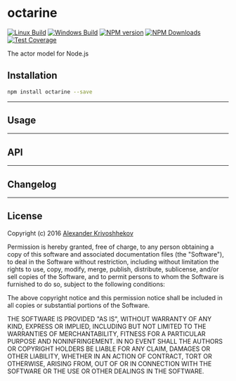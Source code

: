 # octarine

[![Linux Build][travis-image]][travis-url]
[![Windows Build][appveyor-image]][appveyor-url]
[![NPM version][npm-v-image]][npm-url]
[![NPM Downloads][npm-dm-image]][npm-url]
[![Test Coverage][coveralls-image]][coveralls-url]

The actor model for Node.js


## Installation
```sh
npm install octarine --save
```

--------------------------------------------------------------------------------

## Usage

--------------------------------------------------------------------------------

## API

--------------------------------------------------------------------------------

## Changelog

--------------------------------------------------------------------------------

## License
Copyright (c)  2016 [Alexander Krivoshhekov][github-author-link]

Permission is hereby granted, free of charge, to any person obtaining a copy of this software and associated documentation files (the "Software"), to deal in the Software without restriction, including without limitation the rights to use, copy, modify, merge, publish, distribute, sublicense, and/or sell copies of the Software, and to permit persons to whom the Software is furnished to do so, subject to the following conditions:

The above copyright notice and this permission notice shall be included in all copies or substantial portions of the Software.

THE SOFTWARE IS PROVIDED "AS IS", WITHOUT WARRANTY OF ANY KIND, EXPRESS OR IMPLIED, INCLUDING BUT NOT LIMITED TO THE WARRANTIES OF MERCHANTABILITY, FITNESS FOR A PARTICULAR PURPOSE AND NONINFRINGEMENT. IN NO EVENT SHALL THE AUTHORS OR COPYRIGHT HOLDERS BE LIABLE FOR ANY CLAIM, DAMAGES OR OTHER LIABILITY, WHETHER IN AN ACTION OF CONTRACT, TORT OR OTHERWISE, ARISING FROM, OUT OF OR IN CONNECTION WITH THE SOFTWARE OR THE USE OR OTHER DEALINGS IN THE SOFTWARE.

[github-author-link]: http://github.com/SuperPaintman
[npm-url]: https://www.npmjs.com/package/octarine
[npm-v-image]: https://img.shields.io/npm/v/octarine.svg
[npm-dm-image]: https://img.shields.io/npm/dm/octarine.svg
[travis-image]: https://img.shields.io/travis/SuperPaintman/octarine/master.svg?label=linux
[travis-url]: https://travis-ci.org/SuperPaintman/octarine
[appveyor-image]: https://img.shields.io/appveyor/ci/SuperPaintman/octarine/master.svg?label=windows
[appveyor-url]: https://ci.appveyor.com/project/SuperPaintman/octarine
[coveralls-image]: https://img.shields.io/coveralls/SuperPaintman/octarine/master.svg
[coveralls-url]: https://coveralls.io/r/SuperPaintman/octarine?branch=master
